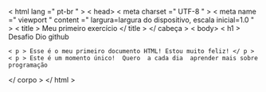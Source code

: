 <!DOCTYPEhtml >
< html  lang =" pt-br " >
< head>
    < meta  charset =" UTF-8 " >
    < meta  name =" viewport " content =" largura=largura do dispositivo, escala inicial=1.0 " >
    < title > Meu primeiro exercício </ title >
</ cabeça >
< body>
    < h1 > Desafio Dio  github </h1>
    
    < p > Esse é o meu primeiro documento HTML! Estou muito feliz! </ p >
    < p > Este é um momento único!  Quero  a cada dia  aprender mais sobre programação
</ corpo >
</ html >
